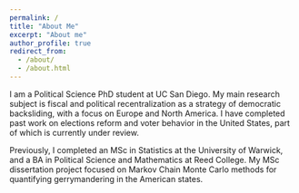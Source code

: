 ```yaml
---
permalink: /
title: "About Me"
excerpt: "About me"
author_profile: true
redirect_from: 
  - /about/
  - /about.html
---
```


I am a Political Science PhD student at UC San Diego. My main research subject is fiscal and political recentralization as a strategy of democratic backsliding, with a focus on Europe and North America. I have completed past work on elections reform and voter behavior in the United States, part of which is currently under review. 

Previously, I completed an MSc in Statistics at the University of Warwick, and a BA in Political Science and Mathematics at Reed College. My MSc dissertation project focused on Markov Chain Monte Carlo methods for quantifying gerrymandering in the American states.

